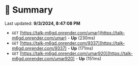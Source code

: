 # 📖 Summary
Last updated: **9/3/2024, 8:47:08 PM**

- `GET` [https://talk-m6gd.onrender.com/umar](https://talk-m6gd.onrender.com/umar) - **Up** (230ms)
- `GET` [https://talk-m6gd.onrender.com/9337](https://talk-m6gd.onrender.com/9337) - **Up** (171ms)
- `GET` [https://talk-m6gd.onrender.com/umar920](https://talk-m6gd.onrender.com/umar920) - **Up** (151ms)
